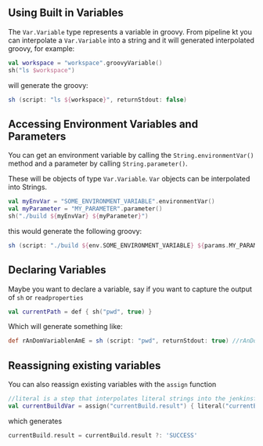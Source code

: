 ## Using Built in Variables

The `Var.Variable` type represents a variable in groovy.  From pipeline kt you can interpolate a `Var.Variable` into a string and it will generated interpolated groovy, for example:

```kotlin
val workspace = "workspace".groovyVariable()
sh("ls $workspace")
```

will generate the groovy:

```groovy
sh (script: "ls ${workspace}", returnStdout: false)
```

## Accessing Environment Variables and Parameters

You can get an environment variable by calling the `String.environmentVar()` method and a parameter by calling `String.parameter()`.

These will be objects of type `Var.Variable`.  `Var` objects can be interpolated into Strings.

```kotlin
val myEnvVar = "SOME_ENVIRONMENT_VARIABLE".environmentVar()
val myParameter = "MY_PARAMETER".parameter()
sh("./build ${myEnvVar} ${myParameter}")
```

this would generate the following groovy:

```groovy
sh (script: "./build ${env.SOME_ENVIRONMENT_VARIABLE} ${params.MY_PARAMETER}", returnStdout: false)
```

## Declaring Variables

Maybe you want to declare a variable, say if you want to capture the output of `sh` or `readproperties`

```kotlin
val currentPath = def { sh("pwd", true) }
```

Which will generate something like:

```groovy
def rAnDomVariablenAmE = sh (script: "pwd", returnStdout: true) //rAnDomVariablenAmE is psuedo code and the name will be random
```

## Reassigning existing variables

You can also reassign existing variables with the `assign` function

```kotlin
//literal is a step that interpolates literal strings into the jenkinsfile
val currentBuildVar = assign("currentBuild.result") { literal("currentBuild.result ?: 'SUCCESS'") }
```

which generates

```groovy
currentBuild.result = currentBuild.result ?: 'SUCCESS'
```
